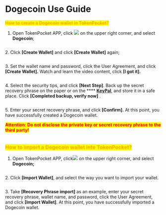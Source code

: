 # Dogecoin Use Guide

<mark style="color:orange;">**How to create a Dogecoin wallet in TokenPocket?**</mark>

1. Open TokenPocket APP, click ![](<../../.gitbook/assets/image (46).png>) on the upper right corner, and select **Dogecoin**;

<figure><img src="../../.gitbook/assets/image (7).png" alt=""><figcaption></figcaption></figure>

2\. Click **\[Create Wallet]**  and click **\[Create Wallet]** again;

<figure><img src="../../.gitbook/assets/image (47).png" alt=""><figcaption></figcaption></figure>

3\. Set the wallet name and password, click the User Agreement, and click **\[Create Wallet].** Watch and learn the video content, click **\[I got it].**

<figure><img src="../../.gitbook/assets/image (1).png" alt=""><figcaption></figcaption></figure>

4\.  Select the security tips, and click **\[Next Step]**. Back up the secret recovery phrase on the paper or on the **** [**KeyPal**](https://www.keypal.pro/en/), and store it in a safe place. Click **\[Completed backup, verify now]** .

<figure><img src="../../.gitbook/assets/image (55).png" alt=""><figcaption></figcaption></figure>

5\. Enter your secret recovery phrase, and click **\[Confirm].** At this point, you have successfully created a Dogecoin wallet.

<mark style="color:red;">**Attention: Do not disclose the private key or secret recovery phrase to the third party!**</mark>

<figure><img src="../../.gitbook/assets/image (8).png" alt=""><figcaption></figcaption></figure>

### <mark style="color:orange;">**How to import a Dogecoin wallet into TokenPocket?**</mark> <a href="#how-to-import-an-etc-wallet-into-tokenpocket" id="how-to-import-an-etc-wallet-into-tokenpocket"></a>

1. Open TokenPocket APP, click![](<../../.gitbook/assets/image (56).png>) on the upper right corner, and select **Dogecoin;**

<figure><img src="../../.gitbook/assets/image (26).png" alt=""><figcaption></figcaption></figure>

2\. Click **\[Import Wallet]**, and select the way you want to import your wallet.

<figure><img src="../../.gitbook/assets/image (42).png" alt=""><figcaption></figcaption></figure>

3\. Take **\[Recovery Phrase import]** as an example, enter your secret recovery phrase, wallet name,  and password, click the User Agreement, and click **\[Import Wallet]**. At this point, you have successfully imported a Dogecoin wallet.​​

<figure><img src="../../.gitbook/assets/image (2) (1).png" alt=""><figcaption></figcaption></figure>
